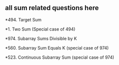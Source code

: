 ## all sum related questions here

*494. Target Sum

*1. Two Sum (Special case of 494)

*974. Subarray Sums Divisible by K

*560. Subarray Sum Equals K (special case of 974)


*523. Continuous Subarray Sum (special case of 974)



